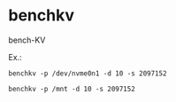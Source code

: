 # benchkv
bench-KV

Ex.:
```
benchkv -p /dev/nvme0n1 -d 10 -s 2097152
```
```
benchkv -p /mnt -d 10 -s 2097152
```
